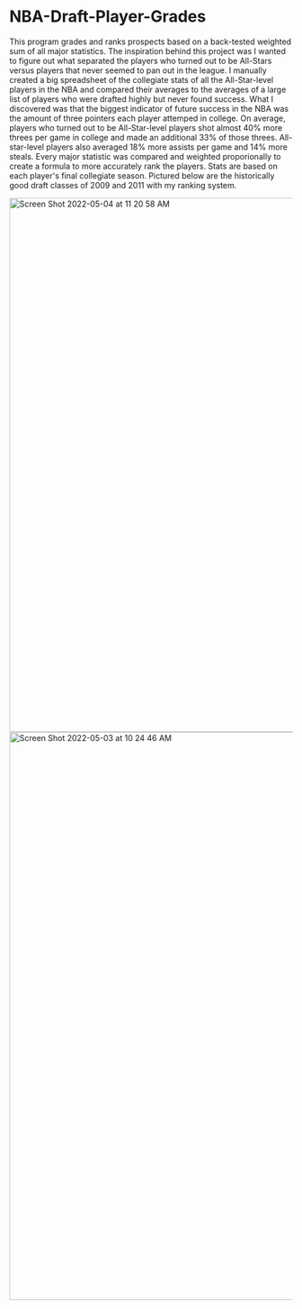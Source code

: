 # NBA-Draft-Player-Grades
This program grades and ranks prospects based on a back-tested weighted sum of all major statistics. The inspiration behind this project was I wanted to figure out what separated the players who turned out to be All-Stars versus players that never seemed to pan out in the league. I manually created a big spreadsheet of the collegiate stats of all the All-Star-level players in the NBA and compared their averages to the averages of a large list of players who were drafted highly but never found success. What I discovered was that the biggest indicator of future success in the NBA was the amount of three pointers each player attemped in college. On average, players who turned out to be All-Star-level players shot almost 40% more threes per game in college and made an additional 33% of those threes. All-star-level players also averaged 18% more assists per game and 14% more steals. Every major statistic was compared and weighted proporionally to create a formula to more accurately rank the players. Stats are based on each player's final collegiate season. Pictured below are the historically good draft classes of 2009 and 2011 with my ranking system.


<img width="948" alt="Screen Shot 2022-05-04 at 11 20 58 AM" src="https://user-images.githubusercontent.com/84414002/166726094-ad81f10f-0692-4e3f-99b0-2af0bc56bd73.png">


<img width="1008" alt="Screen Shot 2022-05-03 at 10 24 46 AM" src="https://user-images.githubusercontent.com/84414002/166484058-5a7b69a1-70da-49b6-a594-8fb475bad6ff.png">
